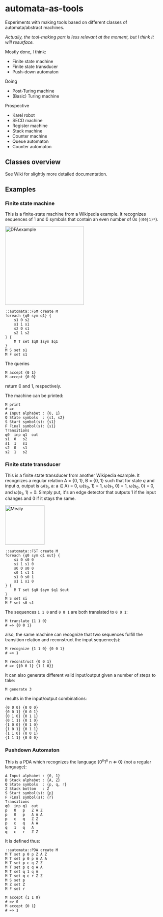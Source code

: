 # automata-as-tools
Experiments with making tools based on different classes of automata/abstract machines.

*Actually, the tool-making part is less relevant at the moment, but I think it will resurface.*

Mostly done, I think:

* Finite state machine
* Finite state transducer
* Push-down automaton

Doing

* Post-Turing machine
* (Basic) Turing machine

Prospective

* Karel robot
* SECD machine
* Register machine
* Stack machine
* Counter machine
* Queue automaton
* Counter automaton

## Classes overview

See Wiki for slightly more detailed documentation.

## Examples

### Finite state machine

This is a finite-state machine from a Wikipedia example. It recognizes sequences of 1 and 0 symbols that contain an even number of 0s (`(00|1)*`).

<a title="By Cepheus [Public domain], from Wikimedia Commons" href="https://commons.wikimedia.org/wiki/File:DFAexample.svg"><img width="256" alt="DFAexample" src="https://upload.wikimedia.org/wikipedia/commons/thumb/9/9d/DFAexample.svg/256px-DFAexample.svg.png"></a>

```
::automata::FSM create M
foreach {q0 sym q1} {
    s1 0 s2
    s1 1 s1
    s2 0 s1
    s2 1 s2
} {
    M T set $q0 $sym $q1
}
M S set s1
M F set s1
```

The queries

```
M accept {0 1}
M accept {0 0}
```

return 0 and 1, respectively.

The machine can be printed:

```
M print
# =>
A Input alphabet : {0, 1}
Q State symbols  : {s1, s2}
S Start symbol(s): {s1}
F Final symbol(s): {s1}
Transitions
q0  inp q1  out
s1  0   s2  
s1  1   s1  
s2  0   s1  
s2  1   s2  
```

### Finite state transducer

This is a finite state transducer from another Wikipedia example. It recognizes
a regular relation A = {0, 1}, B = {0, 1} such that for state *q* and input
*a*, output is ω(s<sub>i</sub>, a: a ∈ A) = 0, ω(s<sub>0</sub>, 1) = 1,
ω(s<sub>1</sub>, 0) = 1, ω(s<sub>0</sub>, 0) = 0, and ω(s<sub>1</sub>, 1) = 0.
Simply put, it's an edge detector that outputs 1 if the input changes and 0 if
it stays the same.

<a title="By עברית: עצמי. (עברית: תמונה זו נוצרה בעזרת OmniGraffle.) [GFDL (http://www.gnu.org/copyleft/fdl.html) or CC BY-SA 3.0 
 (https://creativecommons.org/licenses/by-sa/3.0
)], via Wikimedia Commons" href="https://commons.wikimedia.org/wiki/File:Mealy.png"><img width="128" alt="Mealy" src="https://upload.wikimedia.org/wikipedia/commons/b/b4/Mealy.png"></a>

```
::automata::FST create M
foreach {q0 sym q1 out} {
    si 0 s0 0
    si 1 s1 0
    s0 0 s0 0
    s0 1 s1 1
    s1 0 s0 1
    s1 1 s1 0
} {
    M T set $q0 $sym $q1 $out
}
M S set si
M F set s0 s1
```

The sequences `1 1 0` and `0 0 1` are both translated to `0 0 1`:

```
M translate {1 1 0}
# => {0 0 1}
```

also, the same machine can recognize that two sequences fulfill the transition relation and reconstruct the input sequence(s):

```
M recognize {1 1 0} {0 0 1}
# => 1

M reconstruct {0 0 1}
# => {{0 0 1} {1 1 0}}
```

It can also generate different valid input/output given a number of steps to take:

```
M generate 3
```

results in the input/output combinations:

```
{0 0 0} {0 0 0}
{0 0 1} {0 0 1}
{0 1 0} {0 1 1}
{0 1 1} {0 1 0}
{1 0 0} {0 1 0}
{1 0 1} {0 1 1}
{1 1 0} {0 0 1}
{1 1 1} {0 0 0}
```

### Pushdown Automaton

This is a PDA which recognizes the language {0<sup>n</sup>1<sup>n</sup> n ⇐ 0} (not a regular language):

```
A Input alphabet : {0, 1}
B Stack alphabet : {A, Z}
Q State symbols  : {p, q, r}
Z Stack bottom   : Z
S Start symbol(s): {p}
F Final symbol(s): {r}
Transitions
q0  inp q1  out
p   0   p   Z A Z
p   0   p   A A A
p   ε   q   Z Z
p   ε   q   A A
q   1   q   A
q   ε   r   Z Z
```

It is defined thus:

```
::automata::PDA create M
M T set p 0 p Z A Z
M T set p 0 p A A A
M T set p ε q Z Z
M T set p ε q A A
M T set q 1 q A
M T set q ε r Z Z
M S set p
M Z set Z
M F set r
```


```
M accept {1 1 0}
# => 0
M accept {0 1}
# => 1
```

